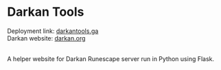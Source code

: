 <h1>Darkan Tools</h1>
Deployment link: <a href="http://darkantools.ga/">darkantools.ga</a><br>
Darkan website: <a href="https://darkan.org/">darkan.org</a><br><br>

A helper website for Darkan Runescape server run in Python using Flask.
